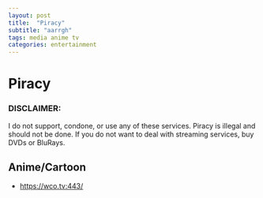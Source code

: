 ```yaml
---
layout: post
title:  "Piracy"
subtitle: "aarrgh"
tags: media anime tv
categories: entertainment
---
```

# Piracy
### DISCLAIMER:
I do not support, condone, or use any of these services. Piracy is illegal and should not be done. If you do not want to deal with streaming services, buy DVDs or BluRays. 

## Anime/Cartoon
* <https://wco.tv:443/>
